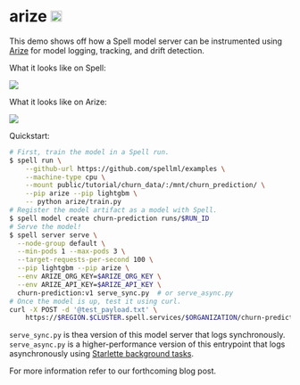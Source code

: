 # arize <a href="https://web.spell.ml/workspace_create?workspaceName=arize-demo&githubUrl=https%3A%2F%2Fgithub.com%2Fspellml%2Fexamples&pip=lightgbm,arize"><img src=https://spell.ml/badge.svg height=20px/></a>

This demo shows off how a Spell model server can be instrumented using [Arize](https://arize.com/) for model logging, tracking, and drift detection.

What it looks like on Spell:

![](https://i.imgur.com/bNskJrK.png)

What it looks like on Arize:

![](https://i.imgur.com/v9lJQef.png)

Quickstart:

```bash
# First, train the model in a Spell run.
$ spell run \
    --github-url https://github.com/spellml/examples \
    --machine-type cpu \
    --mount public/tutorial/churn_data/:/mnt/churn_prediction/ \
    --pip arize --pip lightgbm \
    -- python arize/train.py
# Register the model artifact as a model with Spell.
$ spell model create churn-prediction runs/$RUN_ID
# Serve the model!
$ spell server serve \
  --node-group default \
  --min-pods 1 --max-pods 3 \
  --target-requests-per-second 100 \
  --pip lightgbm --pip arize \
  --env ARIZE_ORG_KEY=$ARIZE_ORG_KEY \
  --env ARIZE_API_KEY=$ARIZE_API_KEY \
  churn-prediction:v1 serve_sync.py  # or serve_async.py
# Once the model is up, test it using curl.
curl -X POST -d '@test_payload.txt' \
    https://$REGION.$CLUSTER.spell.services/$ORGANIZATION/churn-prediction/predict
```

`serve_sync.py` is thea version of this model server that logs synchronously. `serve_async.py` is a higher-performance version of this entrypoint that logs asynchronously using [Starlette background tasks](https://spell.ml/docs/model_servers/).

For more information refer to our forthcoming blog post.
